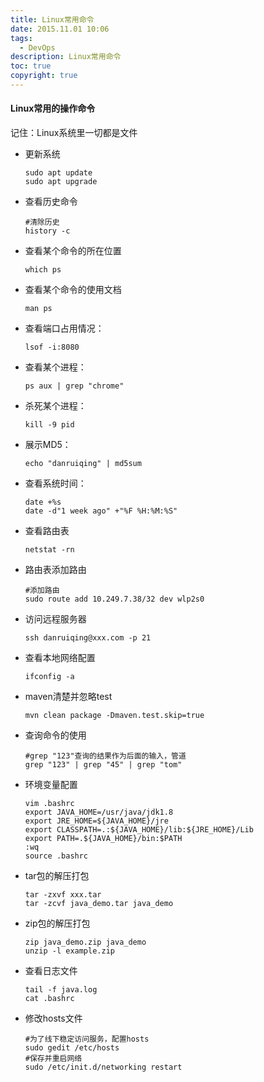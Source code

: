 ```yaml
---
title: Linux常用命令
date: 2015.11.01 10:06
tags:
  - DevOps
description: Linux常用命令
toc: true
copyright: true
---
```


#### Linux常用的操作命令

记住：Linux系统里一切都是文件

- 更新系统

  ```shell
  sudo apt update
  sudo apt upgrade
  ```

- 查看历史命令

  ```shell
  #清除历史
  history -c
  ```

- 查看某个命令的所在位置

  ```shell
  which ps
  ```

- 查看某个命令的使用文档

  ```shell
  man ps
  ```

- 查看端口占用情况：

  ```shell
  lsof -i:8080
  ```

- 查看某个进程：

  ```shell
  ps aux | grep "chrome"
  ```

- 杀死某个进程：

  ```shell
  kill -9 pid
  ```

- 展示MD5：

  ```shell
  echo "danruiqing" | md5sum
  ```

- 查看系统时间：

  ```shell
  date +%s
  date -d"1 week ago" +"%F %H:%M:%S"
  ```

- 查看路由表

  ```shell
  netstat -rn
  ```

- 路由表添加路由

  ```shell
  #添加路由
  sudo route add 10.249.7.38/32 dev wlp2s0
  ```

- 访问远程服务器

  ```shell
  ssh danruiqing@xxx.com -p 21
  ```

- 查看本地网络配置

  ```shell
  ifconfig -a
  ```

- maven清楚并忽略test

  ```shell
  mvn clean package -Dmaven.test.skip=true
  ```

- 查询命令的使用

  ```shell
  #grep "123"查询的结果作为后面的输入，管道
  grep "123" | grep "45" | grep "tom"
  ```

- 环境变量配置

  ```shell
  vim .bashrc
  export JAVA_HOME=/usr/java/jdk1.8
  export JRE_HOME=${JAVA_HOME}/jre
  export CLASSPATH=.:${JAVA_HOME}/lib:${JRE_HOME}/Lib
  export PATH=.${JAVA_HOME}/bin:$PATH
  :wq
  source .bashrc
  ```

- tar包的解压打包

  ```shell
  tar -zxvf xxx.tar
  tar -zcvf java_demo.tar java_demo
  ```

- zip包的解压打包

  ```shell
  zip java_demo.zip java_demo
  unzip -l example.zip
  ```

- 查看日志文件

  ```shell
  tail -f java.log
  cat .bashrc
  ```

- 修改hosts文件

  ```shell
  #为了线下稳定访问服务，配置hosts
  sudo gedit /etc/hosts
  #保存并重启网络
  sudo /etc/init.d/networking restart
  ```

  


